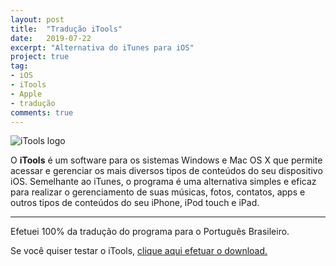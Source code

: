 ```yaml
---
layout: post
title:  "Tradução iTools"
date:   2019-07-22
excerpt: "Alternativa do iTunes para iOS"
project: true
tag:
- iOS 
- iTools
- Apple
- tradução
comments: true
---
```

![iTools logo](https://github.com/ialexsilva/ialexsilva.github.io/raw/master/assets/img/logo_itools.png)    

O **iTools** é um software para os sistemas Windows e Mac OS X que permite acessar e gerenciar os mais diversos tipos de conteúdos do seu dispositivo iOS. Semelhante ao iTunes, o programa é uma alternativa simples e eficaz para realizar o gerenciamento de suas músicas, fotos, contatos, apps e outros tipos de conteúdos do seu iPhone, iPod touch e iPad.

------------

Efetuei 100% da tradução do programa para o Português Brasileiro.

Se você quiser testar o iTools, [clique aqui efetuar o download.](https://www.thinkskysoft.com/)